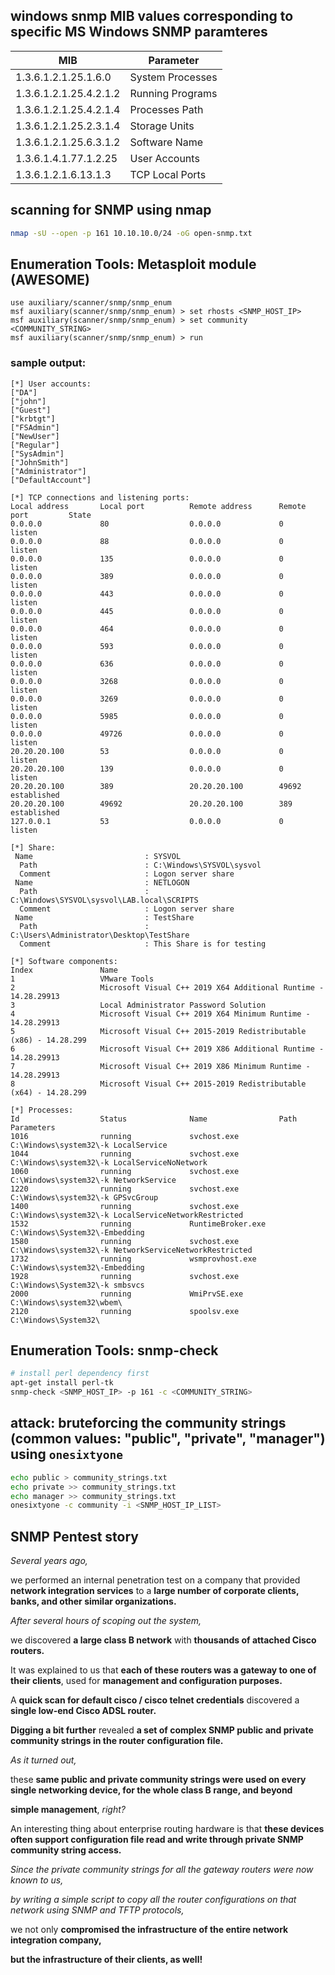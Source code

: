 ## windows snmp MIB values corresponding to specific MS Windows SNMP paramteres

| MIB | Parameter |
| --- | --- |
| 1.3.6.1.2.1.25.1.6.0 | System Processes |
| 1.3.6.1.2.1.25.4.2.1.2 | Running Programs |
| 1.3.6.1.2.1.25.4.2.1.4 | Processes Path |
| 1.3.6.1.2.1.25.2.3.1.4 | Storage Units |
| 1.3.6.1.2.1.25.6.3.1.2 | Software Name |
| 1.3.6.1.4.1.77.1.2.25 | User Accounts |
| 1.3.6.1.2.1.6.13.1.3 | TCP Local Ports |

## scanning for SNMP using nmap
```bash
nmap -sU --open -p 161 10.10.10.0/24 -oG open-snmp.txt
```

## Enumeration Tools: Metasploit module (AWESOME)
```
use auxiliary/scanner/snmp/snmp_enum
msf auxiliary(scanner/snmp/snmp_enum) > set rhosts <SNMP_HOST_IP> 
msf auxiliary(scanner/snmp/snmp_enum) > set community <COMMUNITY_STRING>
msf auxiliary(scanner/snmp/snmp_enum) > run
```
### sample output:
```
[*] User accounts:
["DA"]
["john"]
["Guest"]
["krbtgt"]
["FSAdmin"]
["NewUser"]
["Regular"]
["SysAdmin"]
["JohnSmith"]
["Administrator"]
["DefaultAccount"]

[*] TCP connections and listening ports:
Local address       Local port          Remote address      Remote port         State
0.0.0.0             80                  0.0.0.0             0                   listen
0.0.0.0             88                  0.0.0.0             0                   listen
0.0.0.0             135                 0.0.0.0             0                   listen
0.0.0.0             389                 0.0.0.0             0                   listen
0.0.0.0             443                 0.0.0.0             0                   listen
0.0.0.0             445                 0.0.0.0             0                   listen
0.0.0.0             464                 0.0.0.0             0                   listen
0.0.0.0             593                 0.0.0.0             0                   listen
0.0.0.0             636                 0.0.0.0             0                   listen
0.0.0.0             3268                0.0.0.0             0                   listen
0.0.0.0             3269                0.0.0.0             0                   listen
0.0.0.0             5985                0.0.0.0             0                   listen
0.0.0.0             49726               0.0.0.0             0                   listen
20.20.20.100        53                  0.0.0.0             0                   listen
20.20.20.100        139                 0.0.0.0             0                   listen
20.20.20.100        389                 20.20.20.100        49692               established
20.20.20.100        49692               20.20.20.100        389                 established
127.0.0.1           53                  0.0.0.0             0                   listen

[*] Share:
 Name                         : SYSVOL
  Path                        : C:\Windows\SYSVOL\sysvol
  Comment                     : Logon server share
 Name                         : NETLOGON
  Path                        : C:\Windows\SYSVOL\sysvol\LAB.local\SCRIPTS
  Comment                     : Logon server share
 Name                         : TestShare
  Path                        : C:\Users\Administrator\Desktop\TestShare
  Comment                     : This Share is for testing

[*] Software components:
Index               Name
1                   VMware Tools
2                   Microsoft Visual C++ 2019 X64 Additional Runtime - 14.28.29913
3                   Local Administrator Password Solution
4                   Microsoft Visual C++ 2019 X64 Minimum Runtime - 14.28.29913
5                   Microsoft Visual C++ 2015-2019 Redistributable (x86) - 14.28.299
6                   Microsoft Visual C++ 2019 X86 Additional Runtime - 14.28.29913
7                   Microsoft Visual C++ 2019 X86 Minimum Runtime - 14.28.29913
8                   Microsoft Visual C++ 2015-2019 Redistributable (x64) - 14.28.299

[*] Processes:
Id                  Status              Name                Path                Parameters
1016                running             svchost.exe         C:\Windows\system32\-k LocalService
1044                running             svchost.exe         C:\Windows\system32\-k LocalServiceNoNetwork
1060                running             svchost.exe         C:\Windows\system32\-k NetworkService
1220                running             svchost.exe         C:\Windows\system32\-k GPSvcGroup
1400                running             svchost.exe         C:\Windows\system32\-k LocalServiceNetworkRestricted
1532                running             RuntimeBroker.exe   C:\Windows\System32\-Embedding
1580                running             svchost.exe         C:\Windows\system32\-k NetworkServiceNetworkRestricted
1732                running             wsmprovhost.exe     C:\Windows\system32\-Embedding
1928                running             svchost.exe         C:\Windows\System32\-k smbsvcs
2000                running             WmiPrvSE.exe        C:\Windows\system32\wbem\
2120                running             spoolsv.exe         C:\Windows\System32\
```


## Enumeration Tools: snmp-check
```bash
# install perl dependency first
apt-get install perl-tk
snmp-check <SNMP_HOST_IP> -p 161 -c <COMMUNITY_STRING>
```


## attack: bruteforcing the community strings (common values: "public", "private", "manager") using `onesixtyone`
```bash
echo public > community_strings.txt
echo private >> community_strings.txt
echo manager >> community_strings.txt
onesixtyone -c community -i <SNMP_HOST_IP_LIST>
```

## SNMP Pentest story
*Several years ago,*

we performed an internal penetration test on a company that provided **network integration services** to a **large number of corporate clients, banks, and other similar organizations.**

*After several hours of scoping out the system,*

we discovered **a large class B network** with **thousands of attached Cisco routers.**

It was explained to us that **each of these routers was a gateway to one of their clients**, used for **management and configuration purposes.**

A **quick scan for default cisco / cisco telnet credentials** discovered a **single low-end Cisco ADSL router.**

**Digging a bit further** revealed **a set of complex SNMP public and private community strings in the router configuration file.**

*As it turned out,*

these **same public and private community strings were used on every single networking device, for the whole class B range, and beyond**

**simple management**, *right?*

An interesting thing about enterprise routing hardware is that **these devices often support configuration file read and write through private SNMP community string access.**

*Since the private community strings for all the gateway routers were now known to us,*

*by writing a simple script to copy all the router configurations on that network using SNMP and TFTP protocols,*

we not only **compromised the infrastructure of the entire network integration company,**

**but the infrastructure of their clients, as well!**